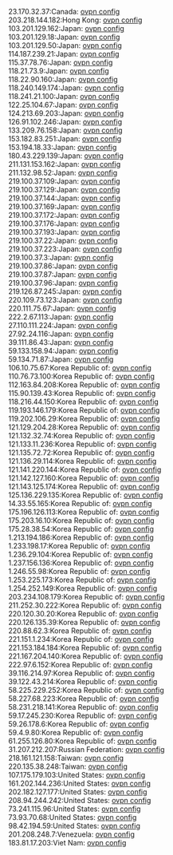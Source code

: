 23.170.32.37:Canada: [ovpn config](vpn/23_170_32_37.ovpn)  
203.218.144.182:Hong Kong: [ovpn config](vpn/203_218_144_182.ovpn)  
103.201.129.162:Japan: [ovpn config](vpn/103_201_129_162.ovpn)  
103.201.129.18:Japan: [ovpn config](vpn/103_201_129_18.ovpn)  
103.201.129.50:Japan: [ovpn config](vpn/103_201_129_50.ovpn)  
114.187.239.21:Japan: [ovpn config](vpn/114_187_239_21.ovpn)  
115.37.78.76:Japan: [ovpn config](vpn/115_37_78_76.ovpn)  
118.21.73.9:Japan: [ovpn config](vpn/118_21_73_9.ovpn)  
118.22.90.160:Japan: [ovpn config](vpn/118_22_90_160.ovpn)  
118.240.149.174:Japan: [ovpn config](vpn/118_240_149_174.ovpn)  
118.241.21.100:Japan: [ovpn config](vpn/118_241_21_100.ovpn)  
122.25.104.67:Japan: [ovpn config](vpn/122_25_104_67.ovpn)  
124.213.69.203:Japan: [ovpn config](vpn/124_213_69_203.ovpn)  
126.91.102.246:Japan: [ovpn config](vpn/126_91_102_246.ovpn)  
133.209.76.158:Japan: [ovpn config](vpn/133_209_76_158.ovpn)  
153.182.83.251:Japan: [ovpn config](vpn/153_182_83_251.ovpn)  
153.194.18.33:Japan: [ovpn config](vpn/153_194_18_33.ovpn)  
180.43.229.139:Japan: [ovpn config](vpn/180_43_229_139.ovpn)  
211.131.153.162:Japan: [ovpn config](vpn/211_131_153_162.ovpn)  
211.132.98.52:Japan: [ovpn config](vpn/211_132_98_52.ovpn)  
219.100.37.109:Japan: [ovpn config](vpn/219_100_37_109.ovpn)  
219.100.37.129:Japan: [ovpn config](vpn/219_100_37_129.ovpn)  
219.100.37.144:Japan: [ovpn config](vpn/219_100_37_144.ovpn)  
219.100.37.169:Japan: [ovpn config](vpn/219_100_37_169.ovpn)  
219.100.37.172:Japan: [ovpn config](vpn/219_100_37_172.ovpn)  
219.100.37.176:Japan: [ovpn config](vpn/219_100_37_176.ovpn)  
219.100.37.193:Japan: [ovpn config](vpn/219_100_37_193.ovpn)  
219.100.37.22:Japan: [ovpn config](vpn/219_100_37_22.ovpn)  
219.100.37.223:Japan: [ovpn config](vpn/219_100_37_223.ovpn)  
219.100.37.3:Japan: [ovpn config](vpn/219_100_37_3.ovpn)  
219.100.37.86:Japan: [ovpn config](vpn/219_100_37_86.ovpn)  
219.100.37.87:Japan: [ovpn config](vpn/219_100_37_87.ovpn)  
219.100.37.96:Japan: [ovpn config](vpn/219_100_37_96.ovpn)  
219.126.87.245:Japan: [ovpn config](vpn/219_126_87_245.ovpn)  
220.109.73.123:Japan: [ovpn config](vpn/220_109_73_123.ovpn)  
220.111.75.67:Japan: [ovpn config](vpn/220_111_75_67.ovpn)  
222.2.67.113:Japan: [ovpn config](vpn/222_2_67_113.ovpn)  
27.110.111.224:Japan: [ovpn config](vpn/27_110_111_224.ovpn)  
27.92.24.116:Japan: [ovpn config](vpn/27_92_24_116.ovpn)  
39.111.86.43:Japan: [ovpn config](vpn/39_111_86_43.ovpn)  
59.133.158.94:Japan: [ovpn config](vpn/59_133_158_94.ovpn)  
59.134.71.87:Japan: [ovpn config](vpn/59_134_71_87.ovpn)  
106.10.75.67:Korea Republic of: [ovpn config](vpn/106_10_75_67.ovpn)  
110.76.73.100:Korea Republic of: [ovpn config](vpn/110_76_73_100.ovpn)  
112.163.84.208:Korea Republic of: [ovpn config](vpn/112_163_84_208.ovpn)  
115.90.139.43:Korea Republic of: [ovpn config](vpn/115_90_139_43.ovpn)  
118.216.44.150:Korea Republic of: [ovpn config](vpn/118_216_44_150.ovpn)  
119.193.146.179:Korea Republic of: [ovpn config](vpn/119_193_146_179.ovpn)  
119.202.106.29:Korea Republic of: [ovpn config](vpn/119_202_106_29.ovpn)  
121.129.204.28:Korea Republic of: [ovpn config](vpn/121_129_204_28.ovpn)  
121.132.32.74:Korea Republic of: [ovpn config](vpn/121_132_32_74.ovpn)  
121.133.11.236:Korea Republic of: [ovpn config](vpn/121_133_11_236.ovpn)  
121.135.72.72:Korea Republic of: [ovpn config](vpn/121_135_72_72.ovpn)  
121.136.29.114:Korea Republic of: [ovpn config](vpn/121_136_29_114.ovpn)  
121.141.220.144:Korea Republic of: [ovpn config](vpn/121_141_220_144.ovpn)  
121.142.127.160:Korea Republic of: [ovpn config](vpn/121_142_127_160.ovpn)  
121.143.125.174:Korea Republic of: [ovpn config](vpn/121_143_125_174.ovpn)  
125.136.229.135:Korea Republic of: [ovpn config](vpn/125_136_229_135.ovpn)  
14.33.55.165:Korea Republic of: [ovpn config](vpn/14_33_55_165.ovpn)  
175.196.126.113:Korea Republic of: [ovpn config](vpn/175_196_126_113.ovpn)  
175.203.16.10:Korea Republic of: [ovpn config](vpn/175_203_16_10.ovpn)  
175.28.38.54:Korea Republic of: [ovpn config](vpn/175_28_38_54.ovpn)  
1.213.194.186:Korea Republic of: [ovpn config](vpn/1_213_194_186.ovpn)  
1.233.198.17:Korea Republic of: [ovpn config](vpn/1_233_198_17.ovpn)  
1.236.29.104:Korea Republic of: [ovpn config](vpn/1_236_29_104.ovpn)  
1.237.156.136:Korea Republic of: [ovpn config](vpn/1_237_156_136.ovpn)  
1.246.55.98:Korea Republic of: [ovpn config](vpn/1_246_55_98.ovpn)  
1.253.225.173:Korea Republic of: [ovpn config](vpn/1_253_225_173.ovpn)  
1.254.252.149:Korea Republic of: [ovpn config](vpn/1_254_252_149.ovpn)  
203.234.108.179:Korea Republic of: [ovpn config](vpn/203_234_108_179.ovpn)  
211.252.30.222:Korea Republic of: [ovpn config](vpn/211_252_30_222.ovpn)  
220.120.30.20:Korea Republic of: [ovpn config](vpn/220_120_30_20.ovpn)  
220.126.135.39:Korea Republic of: [ovpn config](vpn/220_126_135_39.ovpn)  
220.88.62.3:Korea Republic of: [ovpn config](vpn/220_88_62_3.ovpn)  
221.151.1.234:Korea Republic of: [ovpn config](vpn/221_151_1_234.ovpn)  
221.153.184.184:Korea Republic of: [ovpn config](vpn/221_153_184_184.ovpn)  
221.167.204.140:Korea Republic of: [ovpn config](vpn/221_167_204_140.ovpn)  
222.97.6.152:Korea Republic of: [ovpn config](vpn/222_97_6_152.ovpn)  
39.116.214.97:Korea Republic of: [ovpn config](vpn/39_116_214_97.ovpn)  
39.122.43.214:Korea Republic of: [ovpn config](vpn/39_122_43_214.ovpn)  
58.225.229.252:Korea Republic of: [ovpn config](vpn/58_225_229_252.ovpn)  
58.227.68.223:Korea Republic of: [ovpn config](vpn/58_227_68_223.ovpn)  
58.231.218.141:Korea Republic of: [ovpn config](vpn/58_231_218_141.ovpn)  
59.17.245.230:Korea Republic of: [ovpn config](vpn/59_17_245_230.ovpn)  
59.26.178.6:Korea Republic of: [ovpn config](vpn/59_26_178_6.ovpn)  
59.4.9.80:Korea Republic of: [ovpn config](vpn/59_4_9_80.ovpn)  
61.255.126.80:Korea Republic of: [ovpn config](vpn/61_255_126_80.ovpn)  
31.207.212.207:Russian Federation: [ovpn config](vpn/31_207_212_207.ovpn)  
218.161.121.158:Taiwan: [ovpn config](vpn/218_161_121_158.ovpn)  
220.135.38.248:Taiwan: [ovpn config](vpn/220_135_38_248.ovpn)  
107.175.179.103:United States: [ovpn config](vpn/107_175_179_103.ovpn)  
161.202.144.236:United States: [ovpn config](vpn/161_202_144_236.ovpn)  
202.182.127.177:United States: [ovpn config](vpn/202_182_127_177.ovpn)  
208.94.244.242:United States: [ovpn config](vpn/208_94_244_242.ovpn)  
73.241.115.96:United States: [ovpn config](vpn/73_241_115_96.ovpn)  
73.93.70.68:United States: [ovpn config](vpn/73_93_70_68.ovpn)  
98.42.194.59:United States: [ovpn config](vpn/98_42_194_59.ovpn)  
201.208.248.7:Venezuela: [ovpn config](vpn/201_208_248_7.ovpn)  
183.81.17.203:Viet Nam: [ovpn config](vpn/183_81_17_203.ovpn)  
